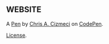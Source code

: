 WEBSITE
-------


A [Pen](https://codepen.io/Chris_A_C/pen/rzMzaN) by [Chris A. Cizmeci](http://codepen.io/Chris_A_C) on [CodePen](http://codepen.io/).

[License](https://codepen.io/Chris_A_C/pen/rzMzaN/license).